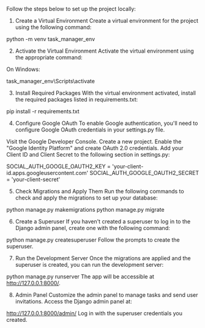 Follow the steps below to set up the project locally:

1. Create a Virtual Environment
Create a virtual environment for the project using the following command:


python -m venv task_manager_env

2. Activate the Virtual Environment
Activate the virtual environment using the appropriate command:

On Windows:

task_manager_env\Scripts\activate

3. Install Required Packages
With the virtual environment activated, install the required packages listed in requirements.txt:


pip install -r requirements.txt

4. Configure Google OAuth
To enable Google authentication, you'll need to configure Google OAuth credentials in your settings.py file.

Visit the Google Developer Console.
Create a new project.
Enable the "Google Identity Platform" and create OAuth 2.0 credentials.
Add your Client ID and Client Secret to the following section in settings.py:

SOCIAL_AUTH_GOOGLE_OAUTH2_KEY = 'your-client-id.apps.googleusercontent.com'
SOCIAL_AUTH_GOOGLE_OAUTH2_SECRET = 'your-client-secret'

5. Check Migrations and Apply Them
Run the following commands to check and apply the migrations to set up your database:


python manage.py makemigrations
python manage.py migrate

6. Create a Superuser
If you haven't created a superuser to log in to the Django admin panel, create one with the following command:


python manage.py createsuperuser
Follow the prompts to create the superuser.

7. Run the Development Server
Once the migrations are applied and the superuser is created, you can run the development server:


python manage.py runserver
The app will be accessible at http://127.0.0.1:8000/.

8. Admin Panel
Customize the admin panel to manage tasks and send user invitations. Access the Django admin panel at:


http://127.0.0.1:8000/admin/
Log in with the superuser credentials you created.


